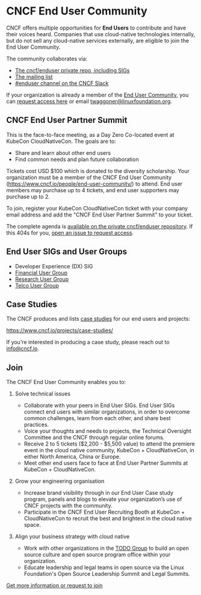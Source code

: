 # CNCF End User Community

CNCF offers multiple opportunities for **End Users** to contribute and have
their voices heard. Companies that use cloud-native technologies internally, but
do not sell any cloud-native services externally, are eligible to join the End
User Community.

The community collaborates via:
* [The cncf/enduser private repo, including SIGs](https://github.com/cncf/enduser)
* [The mailing list](https://lists.cncf.io/g/cncf-enduser/topics)
* [#enduser channel on the CNCF Slack](https://slack.cncf.io/)

If your organization is already a member of the [End User Community](https://www.cncf.io/people/end-user-community/), you can [request access here](http://memberdesk.cncf.io/) or email twaggoner@linuxfoundation.org.

## CNCF End User Partner Summit

This is the face-to-face meeting, as a Day Zero Co-located event at KubeCon CloudNativeCon. The goals are to:

* Share and learn about other end users
* Find common needs and plan future collaboration 

Tickets cost USD $100 which is donated to the diversity scholarship. Your organization must be a member of the CNCF End User Community (https://www.cncf.io/people/end-user-community/) to attend. End user members may purchase up to 4 tickets, and end user supporters may purchase up to 2.

To join, register your KubeCon CloudNativeCon ticket with your company email address and add the "CNCF End User Partner Summit" to your ticket.

The complete agenda is [available on the private cncf/enduser repository](https://github.com/cncf/enduser/blob/master/kubecon/README.md). If this 404s for you, [open an issue to request access](https://github.com/cncf/enduser-public/issues/new?assignees=oicheryl&labels=&template=access-end-user-community.md&title=Request+access+for+%5BORGANIZATION+NAME%5D).

## End User SIGs and User Groups

* Developer Experience (DX) SIG
* [Financial User Group](https://github.com/cncf/financial-user-group)
* [Research User Group](https://github.com/cncf/research-user-group)
* [Telco User Group](https://github.com/cncf/telecom-user-group)

## Case Studies

The CNCF produces and lists [case studies](https://docs.google.com/presentation/d/1f74BMrodkP-_dKDNTasRHBqt07YBwLNDgy81TXlaNL8/edit#slide=id.g4234157abe_1_742) for our end users and projects:

https://www.cncf.io/projects/case-studies/

If you're interested in producing a case study, please reach out to info@cncf.io.

## Join

The CNCF End User Community enables you to:

1.  Solve technical issues

    * Collaborate with your peers in End User SIGs. End User SIGs connect end users with similar organizations, in order to overcome common challenges, learn from each other, and share best practices.
    * Voice your thoughts and needs to projects, the Technical Oversight Committee and the CNCF through regular online forums.
    * Receive 2 to 5 tickets ($2,200 - $5,500 value) to attend the premiere event in the cloud native community, KubeCon + CloudNativeCon, in either North America, China or Europe.
    * Meet other end users face to face at End User Partner Summits at KubeCon + CloudNativeCon.

2.  Grow your engineering organisation

    * Increase brand visibility through in our End User Case study program, panels and blogs to elevate your organization’s use of CNCF projects with the community.
    * Participate in the CNCF End User Recruiting Booth at KubeCon + CloudNativeCon to recruit the best and brightest in the cloud native space.

3.  Align your business strategy with cloud native

    * Work with other organizations in the [TODO Group](https://todogroup.org) to build an open source culture and open source program office within your organization.
    * Educate leadership and legal teams in open source via the Linux Foundation's Open Source Leadership Summit and Legal Summits.

[Get more information or request to join](https://www.cncf.io/people/end-user-community/)
